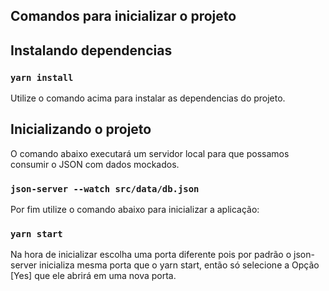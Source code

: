## Comandos para inicializar o projeto

## Instalando dependencias

### `yarn install`

Utilize o comando acima para instalar as dependencias do projeto.

## Inicializando o projeto

O comando abaixo executará um servidor local para que possamos consumir o JSON com dados mockados.

### `json-server --watch src/data/db.json`

Por fim utilize o comando abaixo para inicializar a aplicação:

### `yarn start`

Na hora de inicializar escolha uma porta diferente pois por padrão o json-server inicializa mesma porta que o yarn start, então só selecione a Opção [Yes] que ele abrirá em uma nova porta.
